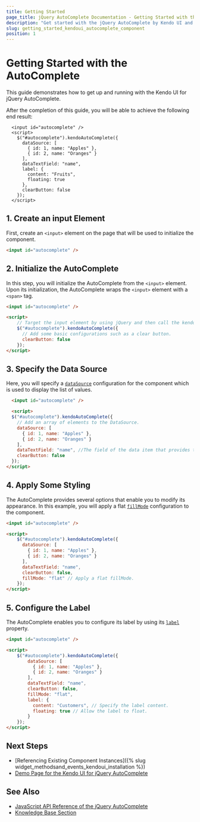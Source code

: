 ```yaml
---
title: Getting Started
page_title: jQuery AutoComplete Documentation - Getting Started with the AutoComplete
description: "Get started with the jQuery AutoComplete by Kendo UI and learn how to create, initialize, and enable the component."
slug: getting_started_kendoui_autocomplete_component
position: 1
---
```


# Getting Started with the AutoComplete

This guide demonstrates how to get up and running with the Kendo UI for jQuery AutoComplete.

After the completion of this guide, you will be able to achieve the following end result:

```dojo
  <input id="autocomplete" />
  <script>
    $("#autocomplete").kendoAutoComplete({
      dataSource: [
        { id: 1, name: "Apples" },
        { id: 2, name: "Oranges" }
      ],
      dataTextField: "name",
      label: { 
        content: "Fruits",
        floating: true 
      },
      clearButton: false
    });
  </script>
```

## 1. Create an input Element

First, create an `<input>` element on the page that will be used to initialize the component.

```html
<input id="autocomplete" />
```

## 2. Initialize the AutoComplete 

In this step, you will initialize the AutoComplete from the `<input>` element. Upon its initialization, the AutoComplete wraps the `<input>` element with a `<span>` tag.

```html
<input id="autocomplete" />

<script>
    // Target the input element by using jQuery and then call the kendoAutoComplete() method.
    $("#autocomplete").kendoAutoComplete({
      // Add some basic configurations such as a clear button.
      clearButton: false
    });
</script>
```

## 3. Specify the Data Source

Here, you will specify a [`dataSource`](/api/javascript/ui/autocomplete/configuration/datasource) configuration for the component which is used to display the list of values.

```html
  <input id="autocomplete" />

  <script>
  $("#autocomplete").kendoAutoComplete({
    // Add an array of elements to the DataSource.
    dataSource: [
      { id: 1, name: "Apples" },
      { id: 2, name: "Oranges" }
    ],
    dataTextField: "name", //The field of the data item that provides the text content of the list items.
    clearButton: false
  });
</script>
```

## 4. Apply Some Styling

The AutoComplete provides several options that enable you to modify its appearance. In this example, you will apply a flat [`fillMode`](/api/javascript/ui/autocomplete/configuration/fillmode) configuration to the component.

```html
<input id="autocomplete" />

<script>
    $("#autocomplete").kendoAutoComplete({
      dataSource: [
        { id: 1, name: "Apples" },
        { id: 2, name: "Oranges" }
      ],
      dataTextField: "name",
      clearButton: false,
      fillMode: "flat" // Apply a flat fillMode.
    });
</script>
```

## 5. Configure the Label 

The AutoComplete enables you to configure its label by using its [`label`](/api/javascript/ui/autocomplete/configuration/label) property.

```html
<input id="autocomplete" />

<script>
    $("#autocomplete").kendoAutoComplete({
        dataSource: [
          { id: 1, name: "Apples" },
          { id: 2, name: "Oranges" }
        ],
        dataTextField: "name",
        clearButton: false,
        fillMode: "flat",
        label: { 
          content: "Customers", // Specify the label content.
          floating: true // Allow the label to float.
        }
    });
</script>
```

## Next Steps 

* [Referencing Existing Component Instances]({% slug widget_methodsand_events_kendoui_installation %}) 
* [Demo Page for the Kendo UI for jQuery AutoComplete](https://demos.telerik.com/kendo-ui/autocomplete/index)

## See Also 

* [JavaScript API Reference of the jQuery AutoComplete](/api/javascript/ui/autocomplete)
* [Knowledge Base Section](/knowledge-base)

<script>
  window.onload = function() {
    document.getElementsByClassName("btn-run")[0].click();
  }
</script>
